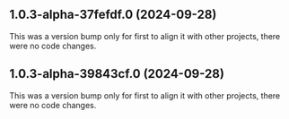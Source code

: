 ## 1.0.3-alpha-37fefdf.0 (2024-09-28)

This was a version bump only for first to align it with other projects, there were no code changes.

## 1.0.3-alpha-39843cf.0 (2024-09-28)

This was a version bump only for first to align it with other projects, there were no code changes.